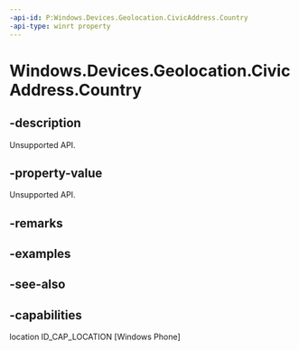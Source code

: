 ```yaml
---
-api-id: P:Windows.Devices.Geolocation.CivicAddress.Country
-api-type: winrt property
---
```


<!-- Property syntax
public string Country { get; }
-->

# Windows.Devices.Geolocation.CivicAddress.Country

## -description
Unsupported API.

## -property-value
Unsupported API.

## -remarks

## -examples

## -see-also


## -capabilities
location
ID_CAP_LOCATION [Windows Phone]

